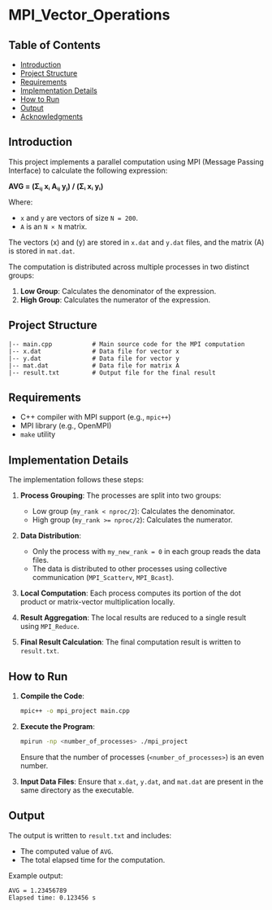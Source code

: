 # MPI_Vector_Operations

## Table of Contents
- [Introduction](#introduction)
- [Project Structure](#project-structure)
- [Requirements](#requirements)
- [Implementation Details](#implementation-details)
- [How to Run](#how-to-run)
- [Output](#output)
- [Acknowledgments](#acknowledgments)

## Introduction
This project implements a parallel computation using MPI (Message Passing Interface) to calculate the following expression:

**AVG = (Σᵢⱼ xᵢ Aᵢⱼ yⱼ) / (Σᵢ xᵢ yᵢ)**

Where:
- `x` and `y` are vectors of size `N = 200`.
- `A` is an `N × N` matrix.


The vectors \(x\) and \(y\) are stored in `x.dat` and `y.dat` files, and the matrix \(A\) is stored in `mat.dat`.

The computation is distributed across multiple processes in two distinct groups:
1. **Low Group**: Calculates the denominator of the expression.
2. **High Group**: Calculates the numerator of the expression.

## Project Structure
```
|-- main.cpp           # Main source code for the MPI computation
|-- x.dat              # Data file for vector x
|-- y.dat              # Data file for vector y
|-- mat.dat            # Data file for matrix A
|-- result.txt         # Output file for the final result
```

## Requirements
- C++ compiler with MPI support (e.g., `mpic++`)
- MPI library (e.g., OpenMPI)
- `make` utility
  
## Implementation Details
The implementation follows these steps:
1. **Process Grouping**: The processes are split into two groups:
   - Low group (`my_rank < nproc/2`): Calculates the denominator.
   - High group (`my_rank >= nproc/2`): Calculates the numerator.
   
2. **Data Distribution**:
   - Only the process with `my_new_rank = 0` in each group reads the data files.
   - The data is distributed to other processes using collective communication (`MPI_Scatterv`, `MPI_Bcast`).
   
3. **Local Computation**:
   Each process computes its portion of the dot product or matrix-vector multiplication locally.

4. **Result Aggregation**:
   The local results are reduced to a single result using `MPI_Reduce`.
   
5. **Final Result Calculation**:
   The final computation result is written to `result.txt`.

## How to Run
1. **Compile the Code**:
   ```sh
   mpic++ -o mpi_project main.cpp
   ```

2. **Execute the Program**:
   ```sh
   mpirun -np <number_of_processes> ./mpi_project
   ```
   Ensure that the number of processes (`<number_of_processes>`) is an even number.

3. **Input Data Files**:
   Ensure that `x.dat`, `y.dat`, and `mat.dat` are present in the same directory as the executable.

## Output
The output is written to `result.txt` and includes:
- The computed value of `AVG`.
- The total elapsed time for the computation.

Example output:
```
AVG = 1.23456789
Elapsed time: 0.123456 s
```

